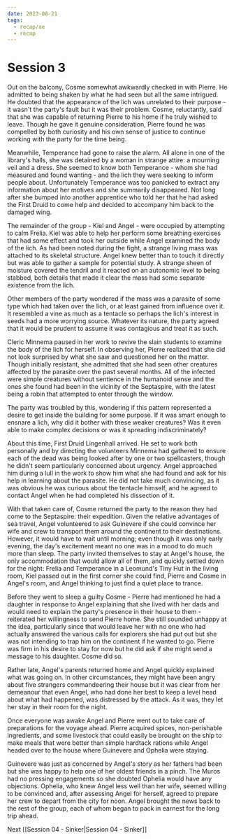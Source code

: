 ```yaml
---
date: 2023-08-21
tags:
  - recap/ae
  - recap
---
```

# Session 3

Out on the balcony, Cosme somewhat awkwardly checked in with Pierre. He admitted to being shaken by what he had seen but all the same intrigued. He doubted that the appearance of the lich was unrelated to their purpose - it wasn't the party's fault but it was their problem. Cosme, reluctantly, said that she was capable of returning Pierre to his home if he truly wished to leave. Though he gave it genuine consideration, Pierre found he was compelled by both curiosity and his own sense of justice to continue working with the party for the time being.

Meanwhile, Temperance had gone to raise the alarm. All alone in one of the library's halls, she was detained by a woman in strange attire: a mourning veil and a dress. She seemed to know both Temperance - whom she had measured and found wanting - and the lich they were seeking to inform people about. Unfortunately Temperance was too panicked to extract any information about her motives and she summarily disappeared. Not long after she bumped into another apprentice who told her that he had asked the First Druid to come help and decided to accompany him back to the damaged wing.

The remainder of the group - Kiel and Angel - were occupied by attempting to calm Frelia. Kiel was able to help her perform some breathing exercises that had some effect and took her outside while Angel examined the body of the lich. As had been noted during the fight, a strange living mass was attached to its skeletal structure. Angel knew better than to touch it directly but was able to gather a sample for potential study. A strange sheen of moisture covered the tendril and it reacted on an autonomic level to being stabbed, both details that made it clear the mass had some separate existence from the lich. 

Other members of the party wondered if the mass was a parasite of some type which had taken over the lich, or at least gained from influence over it. It resembled a vine as much as a tentacle so perhaps the lich's interest in seeds had a more worrying source. Whatever its nature, the party agreed that it would be prudent to assume it was contagious and treat it as such.

Cleric Minnema paused in her work to revive the slain students to examine the body of the lich for herself. In observing her, Pierre realized that she did not look surprised by what she saw and questioned her on the matter. Though initially resistant, she admitted that she had seen other creatures affected by the parasite over the past several months. All of the infected were simple creatures without sentience in the humanoid sense and the ones she found had been in the vicinity of the Septaspire, with the latest being a robin that attempted to enter through the window.

The party was troubled by this, wondering if this pattern represented a desire to get inside the building for some purpose. If it was smart enough to ensnare a lich, why did it bother with these weaker creatures? Was it even able to make complex decisions or was it spreading indiscriminately?

About this time, First Druid Lingenhall arrived. He set to work both personally and by directing the volunteers Minnema had gathered to ensure each of the dead was being looked after by one or two spellcasters, though he didn't seem particularly concerned about urgency. Angel approached him during a lull in the work to show him what she had found and ask for his help in learning about the parasite. He did not take much convincing, as it was obvious he was curious about the tentacle himself, and he agreed to contact Angel when he had completed his dissection of it.

With that taken care of, Cosme returned the party to the reason they had come to the Septaspire: their expedition. Given the relative advantages of sea travel, Angel volunteered to ask Guinevere if she could convince her wife and crew to transport them around the continent to their destinations. However, it would have to wait until morning; even though it was only early evening, the day's excitement meant no one was in a mood to do much more than sleep. The party invited themselves to stay at Angel's house, the only accommodation that would allow all of them, and quickly settled down for the night: Frelia and Temperance in a Leomund's Tiny Hut in the living room, Kiel passed out in the first corner she could find, Pierre and Cosme in Angel's room, and Angel thinking to just find a quiet place to trance. 

Before they went to sleep a guilty Cosme - Pierre had mentioned he had a daughter in response to Angel explaining that she lived with her dads and would need to explain the party's presence in their house to them - reiterated her willingness to send Pierre home. She still sounded unhappy at the idea, particularly since that would leave her with no one who had actually answered the various calls for explorers she had put out but she was not intending to trap him on the continent if he wanted to go. Pierre was firm in his desire to stay for now but he did ask if she might send a message to his daughter. Cosme did so.

Rather late, Angel's parents returned home and Angel quickly explained what was going on. In other circumstances, they might have been angry about five strangers commandeering their house but it was clear from her demeanour that even Angel, who had done her best to keep a level head about what had happened, was distressed by the attack. As it was, they let her stay in their room for the night.

Once everyone was awake Angel and Pierre went out to take care of preparations for the voyage ahead. Pierre acquired spices, non-perishable ingredients, and some livestock that could easily be brought on the ship to make meals that were better than simple hardtack rations while Angel headed over to the house where Guinevere and Ophelia were staying.

Guinevere was just as concerned by Angel's story as her fathers had been but she was happy to help one of her oldest friends in a pinch. The Muros had no pressing engagements so she doubted Ophelia would have any objections. Ophelia, who knew Angel less well than her wife, seemed willing to be convinced and, after assessing Angel for herself, agreed to prepare her crew to depart from the city for noon. Angel brought the news back to the rest of the group, each of whom began to pack in earnest for the long trip ahead.

Next
[[Session 04 - Sinker|Session 04 - Sinker]]